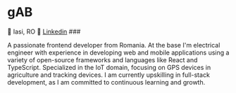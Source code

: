 <h1 align="left">gAB</h1>
📍 Iasi, RO
🔗 <a href="https://www.linkedin.com/in/gabriel-apuc%C4%83loaiei-9b0888249/">Linkedin</a>
###
<p align="left">A passionate frontend developer from Romania. At the base I'm electrical engineer with experience in developing web and mobile applications using a variety of open-source frameworks and languages like React and TypeScript. Specialized in the IoT domain, focusing on GPS devices in agriculture and tracking devices. I am currently upskilling in full-stack development, as I am committed to continuous learning and growth.</p>



<!--
**GabiApc/gabiapc** is a ✨ _special_ ✨ repository because its `README.md` (this file) appears on your GitHub profile.

Here are some ideas to get you started:

- 🔭 I’m currently working on ...
- 🌱 I’m currently learning ...
- 👯 I’m looking to collaborate on ...
- 🤔 I’m looking for help with ...
- 💬 Ask me about ...
- 📫 How to reach me: ...
- 😄 Pronouns: ...
- ⚡ Fun fact: ...
-->
